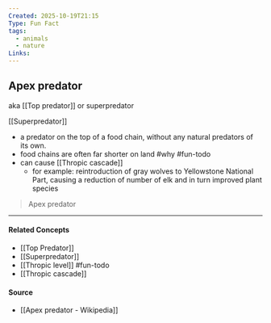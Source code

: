 ```yaml
---
Created: 2025-10-19T21:15
Type: Fun Fact
tags:
  - animals
  - nature
Links:
---
```


## Apex predator
aka [[Top predator]] or superpredator

[[Superpredator]]

- a predator on the top of a food chain, without any natural predators of its own.
- food chains are often far shorter on land #why #fun-todo 
- can cause [[Thropic cascade]]
	- for example: reintroduction of gray wolves to Yellowstone National Part, causing a reduction of number of elk and in turn improved plant species

>  Apex predator


---
#### Related Concepts
- [[Top Predator]]
- [[Superpredator]]
- [[Thropic level]] #fun-todo 
- [[Thropic cascade]]

#### Source
- [[Apex predator - Wikipedia]]
